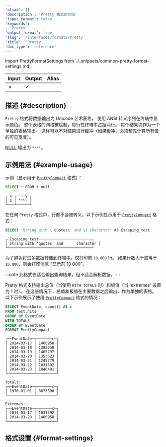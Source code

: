 ```yaml
---
'alias': []
'description': 'Pretty 格式的文档'
'input_format': false
'keywords':
- 'Pretty'
'output_format': true
'slug': '/interfaces/formats/Pretty'
'title': 'Pretty'
'doc_type': 'reference'
---
```


import PrettyFormatSettings from './_snippets/common-pretty-format-settings.md';

| Input | Output  | Alias |
|-------|---------|-------|
| ✗     | ✔       |       |

## 描述 {#description}

`Pretty` 格式将数据输出为 Unicode 艺术表格， 
使用 ANSI 转义序列在终端中显示颜色。
整个表格的网格被绘制，每行在终端中占据两行。
每个结果块作为一个单独的表格输出。 
这样可以不对结果进行缓冲（如果缓冲，必须预先计算所有值的可见宽度）。

[NULL](/sql-reference/syntax.md) 输出为 `ᴺᵁᴸᴸ`。

## 示例用法 {#example-usage}

示例（显示用于 [`PrettyCompact`](./PrettyCompact.md) 格式）：

```sql title="Query"
SELECT * FROM t_null
```

```response title="Response"
┌─x─┬────y─┐
│ 1 │ ᴺᵁᴸᴸ │
└───┴──────┘
```

在任何 `Pretty` 格式中，行都不会被转义。以下示例显示用于 [`PrettyCompact`](./PrettyCompact.md) 格式：

```sql title="Query"
SELECT 'String with \'quotes\' and \t character' AS Escaping_test
```

```response title="Response"
┌─Escaping_test────────────────────────┐
│ String with 'quotes' and      character │
└──────────────────────────────────────┘
```

为了避免将过多数据转储到终端中，仅打印前 `10,000` 行。 
如果行数大于或等于 `10,000`，则会打印消息 "显示前 10 000"。

:::note
此格式仅适合输出查询结果，但不适合解析数据。
:::

Pretty 格式支持输出总值（当使用 `WITH TOTALS` 时）和极值（当 'extremes' 设置为 1 时）。 
在这些情况下，总值和极值在主要数据之后输出，作为单独的表格。 
以下示例展示了使用 [`PrettyCompact`](./PrettyCompact.md) 格式的情况：

```sql title="Query"
SELECT EventDate, count() AS c 
FROM test.hits 
GROUP BY EventDate 
WITH TOTALS 
ORDER BY EventDate 
FORMAT PrettyCompact
```

```response title="Response"
┌──EventDate─┬───────c─┐
│ 2014-03-17 │ 1406958 │
│ 2014-03-18 │ 1383658 │
│ 2014-03-19 │ 1405797 │
│ 2014-03-20 │ 1353623 │
│ 2014-03-21 │ 1245779 │
│ 2014-03-22 │ 1031592 │
│ 2014-03-23 │ 1046491 │
└────────────┴─────────┘

Totals:
┌──EventDate─┬───────c─┐
│ 1970-01-01 │ 8873898 │
└────────────┴─────────┘

Extremes:
┌──EventDate─┬───────c─┐
│ 2014-03-17 │ 1031592 │
│ 2014-03-23 │ 1406958 │
└────────────┴─────────┘
```

## 格式设置 {#format-settings}

<PrettyFormatSettings/>
